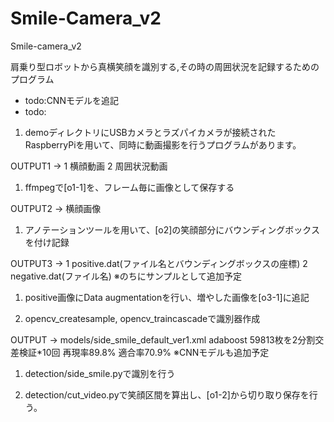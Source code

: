 # Smile-Camera_v2
Smile-camera_v2

肩乗り型ロボットから真横笑顔を識別する,その時の周囲状況を記録するためのプログラム

  - todo:CNNモデルを追記
  - todo:

1. demoディレクトリにUSBカメラとラズパイカメラが接続されたRaspberryPiを用いて、同時に動画撮影を行うプログラムがあります。

  OUTPUT1 -> 1 横顔動画
  2 周囲状況動画

1. ffmpegで[o1-1]を、フレーム毎に画像として保存する

  OUTPUT2 -> 横顔画像

1. アノテーションツールを用いて、[o2]の笑顔部分にバウンディングボックスを付け記録

  OUTPUT3 -> 1 positive.dat(ファイル名とバウンディングボックスの座標)
  2 negative.dat(ファイル名)
  ※のちにサンプルとして追加予定
             
1. positive画像にData augmentationを行い、増やした画像を[o3-1]に追記

1. opencv_createsample, opencv_traincascadeで識別器作成

  OUTPUT -> models/side_smile_default_ver1.xml
  adaboost
  59813枚を2分割交差検証*10回
  再現率89.8%
  適合率70.9%
  ※CNNモデルも追加予定
            
1. detection/side_smile.pyで識別を行う

1. detection/cut_video.pyで笑顔区間を算出し、[o1-2]から切り取り保存を行う。
